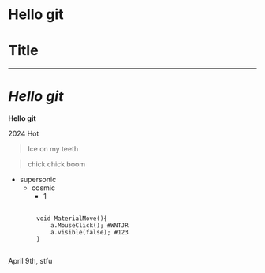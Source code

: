# Hello git 
Title
===
---
# *Hello git*
 **Hello git**

2024 Hot
> Ice on my teeth

> chick chick boom

* supersonic
  * cosmic
    * 1

<pre>
    <code>
        void MaterialMove(){
            a.MouseClick(); #WNTJR
            a.visible(false); #123
        }
    </code>
</pre>

April 9th, stfu